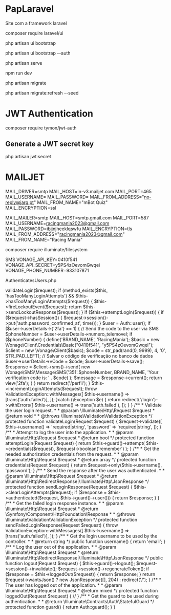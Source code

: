 # PapLaravel
Site com a framework laravel

composer require laravel/ui

php artisan ui bootstrap

php artisan ui bootstrap --auth

php artisan serve

npm run dev

php artisan migrate 

php artisan migrate:refresh --seed


# JWT Authentication
composer require tymon/jwt-auth
## Generate a JWT secret key
php artisan jwt:secret

# MAILJET
MAIL_DRIVER=smtp
MAIL_HOST=in-v3.mailjet.com
MAIL_PORT=465
MAIL_USERNAME=
MAIL_PASSWORD=
MAIL_FROM_ADDRESS="no-reply@jarg.pt"
MAIL_FROM_NAME="mBot Quiz"  
MAIL_ENCRYPTION=ssl



MAIL_MAILER=smtp
MAIL_HOST=smtp.gmail.com
MAIL_PORT=587
MAIL_USERNAME=racingmania2023@gmail.com
MAIL_PASSWORD=ibjjnjheeklqswfu
MAIL_ENCRYPTION=tls
MAIL_FROM_ADDRESS="racingmania2023@gmail.com"
MAIL_FROM_NAME="Racing Mania"


composer require illuminate/filesystem


SMS
VONAGE_API_KEY=0410f541
VONAGE_API_SECRET=y5PS4zOevomGwqei
VONAGE_PHONE_NUMBER=933107871



AuthenticatesUsers.php

<?php

namespace Illuminate\Foundation\Auth;

use Illuminate\Http\JsonResponse;
use Illuminate\Http\Request;
use Illuminate\Validation\ValidationException;
use Vonage\Client;
use Vonage\Client\Credentials\Basic;
use Vonage\SMS\Message\Message;
use Vonage\Message\TextMessage;
use Vonage\SMS\Message\SMS;
use Illuminate\Support\Facades\Auth;
use Illuminate\Support\Facades\DB;

trait AuthenticatesUsers
{
    use RedirectsUsers, ThrottlesLogins;

    /**
     * Show the application's login form.
     *
     * @return \Illuminate\View\View
     */
    public function showLoginForm()
    {
        return view('auth.login');
    }

    /**
     * Handle a login request to the application.
     *
     * @param  \Illuminate\Http\Request  $request
     * @return \Illuminate\Http\RedirectResponse|\Illuminate\Http\Response|\Illuminate\Http\JsonResponse
     *
     * @throws \Illuminate\Validation\ValidationException
     */
    public function login(Request $request)
    {
        try {
            $this->validateLogin($request);

            if (method_exists($this, 'hasTooManyLoginAttempts') && $this->hasTooManyLoginAttempts($request)) {
                $this->fireLockoutEvent($request);

                return $this->sendLockoutResponse($request);
            }

            if ($this->attemptLogin($request)) {
                if ($request->hasSession()) {
                    $request->session()->put('auth.password_confirmed_at', time());
                }

                $user = Auth::user();

                if ($user->userDetails->{'2fa'} == 1) {
                    // Send the code to the user via SMS
                    $phoneNumber = $user->userDetails->numero_telemovel;
                    if ($phoneNumber) {
                        define('BRAND_NAME', 'RacingMania');
                        $basic = new \Vonage\Client\Credentials\Basic("0410f541", "y5PS4zOevomGwqei");
                        $client = new \Vonage\Client($basic);

                        $code = str_pad(rand(0, 9999), 4, '0', STR_PAD_LEFT);

                        // Salvar o código de verificação no banco de dados
                        $user->userDetails->vCode = $code;
                        $user->userDetails->save();
                        
                        $response = $client->sms()->send(
                            new \Vonage\SMS\Message\SMS('351'.$phoneNumber, BRAND_NAME, 'Your verification code is: ' . $code)
                        );

                        $message = $response->current();

                        return view('2fa');
                    }
                }

                return redirect('/perfil');
            }

            $this->incrementLoginAttempts($request);

            throw ValidationException::withMessages([
                $this->username() => [trans('auth.failed')],
            ]);
        }catch (\Exception $e) {
            return redirect('/login')->withErrors([
                $this->username() => trans('auth.failed'),
            ]);
        }
        
    }
    
    /**
     * Validate the user login request.
     *
     * @param  \Illuminate\Http\Request  $request
     * @return void
     *
     * @throws \Illuminate\Validation\ValidationException
     */
    protected function validateLogin(Request $request)
    {
        $request->validate([
            $this->username() => 'required|string',
            'password' => 'required|string',
        ]);
    }

    /**
     * Attempt to log the user into the application.
     *
     * @param  \Illuminate\Http\Request  $request
     * @return bool
     */
    protected function attemptLogin(Request $request)
    {
        return $this->guard()->attempt(
            $this->credentials($request), $request->boolean('remember')
        );
    }

    /**
     * Get the needed authorization credentials from the request.
     *
     * @param  \Illuminate\Http\Request  $request
     * @return array
     */
    protected function credentials(Request $request)
    {
        return $request->only($this->username(), 'password');
    }

    /**
     * Send the response after the user was authenticated.
     *
     * @param  \Illuminate\Http\Request  $request
     * @return \Illuminate\Http\RedirectResponse|\Illuminate\Http\JsonResponse
     */
    protected function sendLoginResponse(Request $request)
    {
        $this->clearLoginAttempts($request);
    
        if ($response = $this->authenticated($request, $this->guard()->user())) {
            return $response;
        }
        
         
    }


    /**
     * Get the failed login response instance.
     *
     * @param  \Illuminate\Http\Request  $request
     * @return \Symfony\Component\HttpFoundation\Response
     *
     * @throws \Illuminate\Validation\ValidationException
     */
    protected function sendFailedLoginResponse(Request $request)
    {
        throw ValidationException::withMessages([
            $this->username() => [trans('auth.failed')],
        ]);
    }

    /**
     * Get the login username to be used by the controller.
     *
     * @return string
     */
    public function username()
    {
        return 'email';
    }

    /**
     * Log the user out of the application.
     *
     * @param  \Illuminate\Http\Request  $request
     * @return \Illuminate\Http\RedirectResponse|\Illuminate\Http\JsonResponse
     */
    public function logout(Request $request)
    {
        $this->guard()->logout();

        $request->session()->invalidate();

        $request->session()->regenerateToken();

        if ($response = $this->loggedOut($request)) {
            return $response;
        }

        return $request->wantsJson()
            ? new JsonResponse([], 204)
            : redirect('/');
    }

    /**
     * The user has logged out of the application.
     *
     * @param  \Illuminate\Http\Request  $request
     * @return mixed
     */
    protected function loggedOut(Request $request)
    {
        //
    }

    /**
     * Get the guard to be used during authentication.
     *
     * @return \Illuminate\Contracts\Auth\StatefulGuard
     */
    protected function guard()
    {
        return Auth::guard();
    }
}
